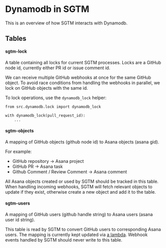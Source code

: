 # Dynamodb in SGTM

This is an overview of how SGTM interacts with Dynamodb.

## Tables

#### sgtm-lock
A table containing all locks for current SGTM processes. Locks are a GitHub node id, currently either PR id or issue comment id.

We can receive multiple GitHub webhooks at once for the same GitHub object. To avoid race conditions from handling the webhooks in parallel, we lock on GitHub objects with the same id.

To lock operations, use the `dynamodb_lock` helper:
```
from src.dynamodb.lock import dynamodb_lock

with dynamodb_lock(pull_request_id):
    ...
```

#### sgtm-objects
A mapping of GitHub objects (github node id) to Asana objects (asana gid).

For example:
* GitHub repository -> Asana project
* GitHub PR -> Asana task
* Github Comment / Review Comment -> Asana comment

All Asana objects created or used by SGTM should be tracked in this table. When handling incoming webhooks, SGTM will fetch relevant objects to update if they exist, otherwise create a new object and add it to the table.

#### sgtm-users
A mapping of GitHub users (github handle string) to Asana users (asana user id string).

This table is read by SGTM to convert GitHub users to corresponding Asana users. The mapping is currently kept updated via [a lambda](/src/sync_users/handler.py). Webhook events handled by SGTM should never write to this table.
